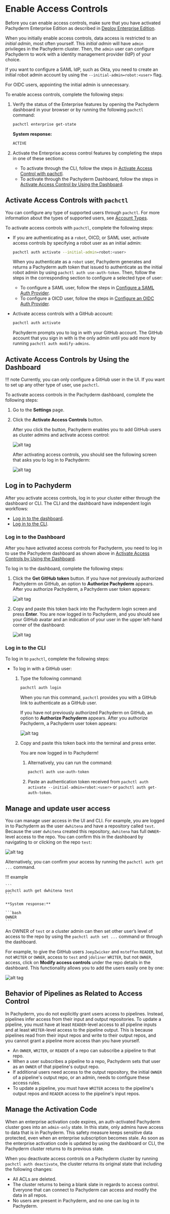 # Enable Access Controls

Before you can enable access controls, make sure that
you have activated Pachyderm Enterprise Edition
as described in [Deploy Enterprise Edition](../deployment.md).

When you initially enable access controls, data access
is restricted to an *initial admin*, most often yourself.
This *initial admin* will have `admin` privileges in the
Pachyderm cluster.
Then, the `admin` user can configure Pachyderm to work with
a identity management provider (IdP) of your choice.

If you want to configure a SAML IdP, such as Okta, you need
to create an initial robot admin account by using the
`--initial-admin=robot:<user>` flag.

For OIDC users, appointing the initial admin is unnecessary.  

To enable access controls, complete the following steps:

1. Verify the status of the Enterprise
   features by opening the Pachyderm dashboard in your browser or
   by running the following `pachctl` command:

   ```bash
   pachctl enterprise get-state
   ```

   **System response:**

   ```bash
   ACTIVE
   ```

1. Activate the Enterprise access control features by completing
   the steps in one of these sections:

   * To activate through the CLI, follow the steps in
   [Activate Access Control with pachctl](#activate-access-controls-with-pachctl).
   * To activate through the Pachyderm Dashboard, follow the steps in
   [Activate Access Control by Using the Dashboard](#activate-access-controls-by-using-the-dashboard).

## Activate Access Controls with `pachctl`

You can configure any type of supported users through `pachctl`. For
more information about the types of supported users, see [Account Types](../).

To activate access controls with `pachctl`, complete the following steps:

* If you are authenticating as a `robot`, OICD, or SAML user, activate
access controls by specifying a robot user as an initial admin:

  ```bash
  pachctl auth activate --initial-admin=robot:<user>
  ```



  When you authenticate as a `robot` user,
  Pachyderm generates and returns a Pachyderm auth token
  that issued to authenticate as the initial robot admin by using
  `pachctl auth use-auth-token`. Then, follow the steps in the
  corresponding section to configure a selected type of user:

  * To configure a SAML user, follow the steps in [Configure a SAML Auth Provider]().
  * To configure a OICD user, follow the steps in [Configure an OIDC Auth Provider]().

* Activate access controls with a GitHub account:

  ```bash
  pachctl auth activate
  ```

  Pachyderm prompts you to log in with your GitHub account. The
  GitHub account that you sign in with is the only admin until
  you add more by running `pachctl auth modify-admins`.

## Activate Access Controls by Using the Dashboard

!!! note
    Currently, you can only configure a GitHub user in the UI.
    If you want to set up any other type of user, use `pachctl`.

To activate access controls in the Pachyderm dashboard,
complete the following steps:

1. Go to the **Settings** page.
1. Click the **Activate Access Controls** button.

   After you click the button, Pachyderm enables you to add GitHub users
   as cluster admins and activate access control:

   ![alt tag](../../assets/images/auth_dash1.png)

   After activating access controls, you should see the following screen
   that asks you to log in to Pachyderm:

   ![alt tag](../../assets/images/auth_dash2.png)

## Log in to Pachyderm

After you activate access controls, log in to your cluster either
through the dashboard or CLI. The CLI and the dashboard have
independent login workflows:

- [Log in to the dashboard](#log-in-to-the-dashboard).
- [Log in to the CLI](#log-in-to-the-cli).

### Log in to the Dashboard

After you have activated access controls for Pachyderm, you
need to log in to use the Pachyderm dashboard as shown above
in [Activate Access Controls by Using the Dashboard](#activate-access-controls-by-using-the-dashboard).

To log in to the dashboard, complete the following steps:

1. Click the **Get GitHub token** button. If you
   have not previously authorized Pachyderm on GitHub, an option
   to **Authorize Pachyderm** appears. After you authorize
   Pachyderm, a Pachyderm user token appears:

   ![alt tag](../../assets/images/auth.png)

1. Copy and paste this token back into the Pachyderm login
   screen and press **Enter**. You are now logged in to Pachyderm,
   and you should see your GitHub avatar and an indication of your
   user in the upper left-hand corner of the dashboard:

   ![alt tag](../../assets/images/auth_dash3.png)


### Log in to the CLI

To log in to `pachctl`, complete the following steps:

* To log in with a GitHub user:

  1. Type the following command:

     ```bash
     pachctl auth login
     ```

     When you run this command, `pachctl` provides
     you with a GitHub link to authenticate as a
     GitHub user.

     If you have not previously authorized Pachyderm on GitHub, an option
     to **Authorize Pachyderm** appears. After you authorize Pachyderm,
     a Pachyderm user token appears:

     ![alt tag](../../assets/images/auth.png)

  1. Copy and paste this token back into the terminal and press enter.

     You are now logged in to Pachyderm!

     1. Alternatively, you can run the command:

        ```bash
        pachctl auth use-auth-token
        ```

     1. Paste an authentication token received from
        `pachctl auth activate --initial-admin=robot:<user>` or
        `pachctl auth get-auth-token`.

## Manage and update user access

You can manage user access in the UI and CLI.
For example, you are logged in to Pachyderm as the user `dwhitena`
and have a repository called `test`.  Because the user `dwhitena` created
this repository, `dwhitena` has full `OWNER`-level access to the repo.
You can confirm this in the dashboard by navigating to or clicking on
the repo `test`:

![alt tag](../../assets/images/auth_dash4.png)


Alternatively, you can confirm your access by running the
`pachctl auth get ...` command.

!!! example

    ```
    pachctl auth get dwhitena test
    ```

    **System response:**

    ```bash
    OWNER
    ```

An OWNER of `test` or a cluster admin can then set other user’s
level of access to the repo by using
the `pachctl auth set ...` command or through the dashboard.

For example, to give the GitHub users `JoeyZwicker` and
`msteffen` `READER`, but not `WRITER` or `OWNER`, access to
`test` and `jdoliner` `WRITER`, but not `OWNER`, access,
click on **Modify access controls** under the repo details
in the dashboard. This functionality allows you to add
the users easily one by one:

![alt tag](../../assets/images/auth_dash5.png)

## Behavior of Pipelines as Related to Access Control

In Pachyderm, you do not explicitly grant users access to
pipelines. Instead, pipelines infer access from their input
and output repositories. To update a pipeline, you must have
at least `READER`-level access to all pipeline inputs and at
least `WRITER`-level access to the pipeline output. This is
because pipelines read from their input repos and write
to their output repos, and you cannot grant a pipeline
more access than you have yourself.

- An `OWNER`, `WRITER`, or `READER` of a repo can subscribe a
pipeline to that repo.
- When a user subscribes a pipeline to a repo, Pachyderm sets
that user as an `OWNER` of that pipeline's output repo.
- If additional users need access to the output repository,
the initial `OWNER` of a pipeline's output repo, or an admin,
needs to configure these access rules.
- To update a pipeline, you must have `WRITER` access to the
pipeline's output repos and `READER` access to the
pipeline's input repos.


## Manage the Activation Code

When an enterprise activation code expires, an auth-activated
Pachyderm cluster goes into an `admin-only` state. In this
state, only admins have access to data that is in Pachyderm.
This safety measure keeps sensitive data protected, even when
an enterprise subscription becomes stale. As soon as the enterprise
activation code is updated by using the dashboard or CLI, the
Pachyderm cluster returns to its previous state.

When you deactivate access controls on a Pachyderm cluster
by running `pachctl auth deactivate`, the cluster returns
its original state that including the
following changes:

- All ACLs are deleted.
- The cluster returns to being a blank slate in regards to
access control. Everyone that can connect to Pachyderm can access
and modify the data in all repos.
- No users are present in Pachyderm, and no one can log in to Pachyderm.
